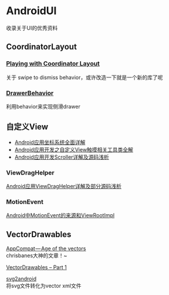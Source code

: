 # AndroidUI
收录关于UI的优秀资料




## CoordinatorLayout

### [Playing with Coordinator Layout](https://medium.com/@shemag8/playing-with-coordinator-layout-65accaba91bf#.nk4pt3ylu)  
关于 swipe to dismiss behavior，或许改造一下就是一个新的库了呢  

### [DrawerBehavior](https://github.com/JakeWharton/DrawerBehavior)
利用behavior来实现侧滑drawer


## 自定义View

- [Android应用坐标系统全面详解](http://blog.csdn.net/yanbober/article/details/50419117)   
- [Android应用开发之自定义View触摸相关工具类全解](http://blog.csdn.net/yanbober/article/details/50411919)  
- [Android应用开发Scroller详解及源码浅析](http://blog.csdn.net/yanbober/article/details/49904715)  


### ViewDragHelper

[Android应用ViewDragHelper详解及部分源码浅析](http://blog.csdn.net/yanbober/article/details/50419059)   

### MotionEvent

[Android中MotionEvent的来源和ViewRootImpl](http://blog.csdn.net/singwhatiwanna/article/details/50775201)

## VectorDrawables
[AppCompat — Age of the vectors
](https://medium.com/@chrisbanes/appcompat-v23-2-age-of-the-vectors-91cbafa87c88#.x057lap3l)    
chrisbanes大神的文章！~  

[VectorDrawables – Part 1
](https://blog.stylingandroid.com/vectordrawables-part-1/)  

[svg2android](http://inloop.github.io/svg2android/)  
将svg文件转化为vector xml文件



